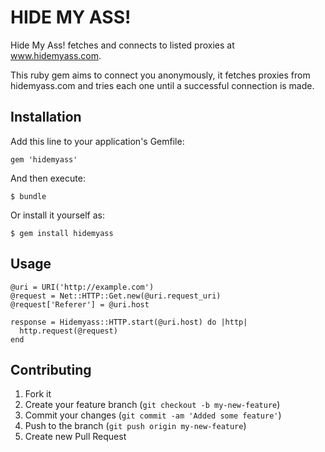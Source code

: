 # HIDE MY ASS!

Hide My Ass! fetches and connects to listed proxies at www.hidemyass.com.

This ruby gem aims to connect you anonymously, it fetches proxies from hidemyass.com and tries each one until a successful connection is made.

## Installation

Add this line to your application's Gemfile:

    gem 'hidemyass'

And then execute:

    $ bundle

Or install it yourself as:

    $ gem install hidemyass

## Usage

    @uri = URI('http://example.com')
    @request = Net::HTTP::Get.new(@uri.request_uri)
    @request['Referer'] = @uri.host
    
    response = Hidemyass::HTTP.start(@uri.host) do |http|
      http.request(@request)
    end

## Contributing

1. Fork it
2. Create your feature branch (`git checkout -b my-new-feature`)
3. Commit your changes (`git commit -am 'Added some feature'`)
4. Push to the branch (`git push origin my-new-feature`)
5. Create new Pull Request
